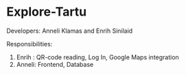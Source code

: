 # Explore-Tartu
Developers: Anneli Klamas and Enrih Sinilaid

Responsibilities:
1) Enrih : QR-code reading, Log In, Google Maps integration
2) Anneli: Frontend, Database
